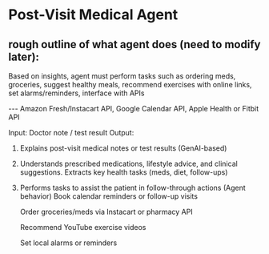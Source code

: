 # Post-Visit Medical Agent

## rough outline of what agent does (need to modify later):

Based on insights, agent must perform tasks such as ordering meds, 
groceries, suggest healthy meals, recommend exercises with online links, set alarms/reminders, interface with APIs 

--- Amazon Fresh/Instacart API, Google Calendar API, Apple Health or 
Fitbit API

Input: Doctor note / test result
Output:
1. Explains post-visit medical notes or test results (GenAI-based)
2. Understands prescribed medications, lifestyle advice, and clinical suggestions. Extracts key health tasks (meds, diet, follow-ups)
3. Performs tasks to assist the patient in follow-through actions (Agent behavior)
	Book calendar reminders or follow-up visits

	Order groceries/meds via Instacart or pharmacy API

	Recommend YouTube exercise videos

	Set local alarms or reminders
